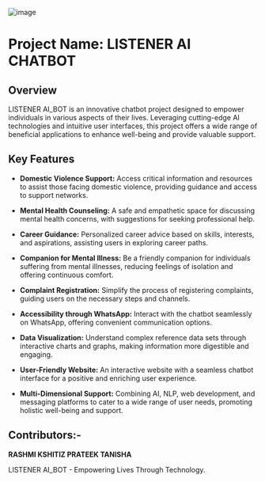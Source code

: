 ![image](https://github.com/smartinternz02/SBSPS-Challenge-10026-LISTNER---AI-based-Life-Assistance-Chatbot-Integration-for-public-welfare/assets/141663998/b3848153-87dc-4878-9457-dbb57651aaca)



# Project Name: LISTENER AI CHATBOT

## Overview

LISTENER AI_BOT is an innovative chatbot project designed to empower individuals in various aspects of their lives. Leveraging cutting-edge AI technologies and intuitive user interfaces, this project offers a wide range of beneficial applications to enhance well-being and provide valuable support.

## Key Features

- **Domestic Violence Support:** Access critical information and resources to assist those facing domestic violence, providing guidance and access to support networks.

- **Mental Health Counseling:** A safe and empathetic space for discussing mental health concerns, with suggestions for seeking professional help.

- **Career Guidance:** Personalized career advice based on skills, interests, and aspirations, assisting users in exploring career paths.

- **Companion for Mental Illness:** Be a friendly companion for individuals suffering from mental illnesses, reducing feelings of isolation and offering continuous comfort.

- **Complaint Registration:** Simplify the process of registering complaints, guiding users on the necessary steps and channels.

- **Accessibility through WhatsApp:** Interact with the chatbot seamlessly on WhatsApp, offering convenient communication options.

- **Data Visualization:** Understand complex reference data sets through interactive charts and graphs, making information more digestible and engaging.

- **User-Friendly Website:** An interactive website with a seamless chatbot interface for a positive and enriching user experience.

- **Multi-Dimensional Support:** Combining AI, NLP, web development, and messaging platforms to cater to a wide range of user needs, promoting holistic well-being and support.


## Contributors:-
**RASHMI 
KSHITIZ
PRATEEK
TANISHA**


LISTENER AI_BOT - Empowering Lives Through Technology.
